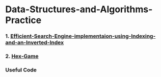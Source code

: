 # Data-Structures-and-Algorithms-Practice

### 1. [Efficient-Search-Engine-implementaion-using-Indexing-and-an-Inverted-Index](https://github.com/NavidNiknezhad/Efficient-Search-Engine-implementaion-using-Indexing-and-an-Inverted-Index)
### 2. [Hex-Game](https://github.com/NavidNiknezhad/Hex-Game)

### Useful Code
